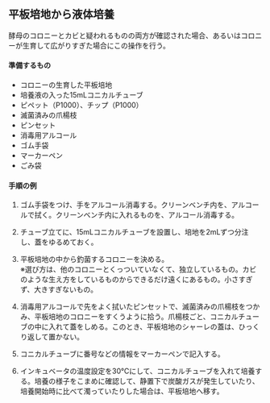 ## 平板培地から液体培養
酵母のコロニーとカビと疑われるものの両方が確認された場合、あるいはコロニーが生育して広がりすぎた場合にこの操作を行う。

#### 準備するもの
- コロニーの生育した平板培地
- 培養液の入った15mLコニカルチューブ
- ピペット（P1000）、チップ（P1000）
- 滅菌済みの爪楊枝
- ピンセット
- 消毒用アルコール
- ゴム手袋
- マーカーペン
- ごみ袋

#### 手順の例
1. ゴム手袋をつけ、手をアルコール消毒する。クリーンベンチ内を、アルコールで拭く。クリーンベンチ内に入れるものを、アルコール消毒する。

2. チューブ立てに、15mLコニカルチューブを設置し、培地を2mLずつ分注し、蓋をゆるめておく。

3. 平板培地の中から釣菌するコロニーを決める。  
※選び方は、他のコロニーとくっついていなくて、独立しているもの。カビのような生え方をしているものからできるだけ遠くにあるもの。小さすぎず、大きすぎないもの。

4. 消毒用アルコールで先をよく拭いたピンセットで、滅菌済みの爪楊枝をつかみ、平板培地のコロニーをすくうように拾う。爪楊枝ごと、コニカルチューブの中に入れて蓋をしめる。このとき、平板培地のシャーレの蓋は、ひっくり返して置かない。

5. コニカルチューブに番号などの情報をマーカーペンで記入する。

6. インキュベータの温度設定を30℃にして、コニカルチューブを入れて培養する。培養の様子をこまめに確認して、静置下で炭酸ガスが発生していたり、培養開始時に比べて濁っていたりした場合は、平板培地へ移す。
